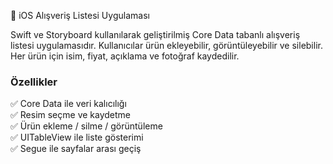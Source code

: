 📱 iOS Alışveriş Listesi Uygulaması

Swift ve Storyboard kullanılarak geliştirilmiş Core Data tabanlı alışveriş listesi uygulamasıdır. Kullanıcılar ürün ekleyebilir, görüntüleyebilir ve silebilir. Her ürün için isim, fiyat, açıklama ve fotoğraf kaydedilir.

### Özellikler
✅ Core Data ile veri kalıcılığı  
✅ Resim seçme ve kaydetme  
✅ Ürün ekleme / silme / görüntüleme  
✅ UITableView ile liste gösterimi  
✅ Segue ile sayfalar arası geçiş  
